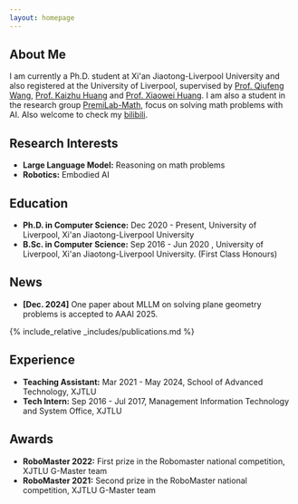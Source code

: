 ```yaml
---
layout: homepage
---
```


## About Me

I am currently a Ph.D. student at Xi'an Jiaotong-Liverpool University and also registered at the University of Liverpool, supervised by [Prof. Qiufeng Wang](https://scholar.xjtlu.edu.cn/en/persons/QiufengWang), [Prof. Kaizhu Huang](https://sites.google.com/view/kaizhu-huang-homepage/home) and [Prof. Xiaowei Huang](https://cgi.csc.liv.ac.uk/~xiaowei/).
I am also a student in the research group [PremiLab-Math](https://premilab-math.github.io), focus on solving math problems with AI. Also welcome to check my [bilibili](https://space.bilibili.com/268165497?spm_id_from=333.1007.0.0).

## Research Interests

- **Large Language Model:** Reasoning on math problems
- **Robotics:** Embodied AI

## Education

- **Ph.D. in Computer Science:** Dec 2020 - Present, University of Liverpool, Xi'an Jiaotong-Liverpool University
- **B.Sc. in Computer Science:** Sep 2016 - Jun 2020 , University of Liverpool, Xi'an Jiaotong-Liverpool University. (First Class Honours)

## News

- **[Dec. 2024]** One paper about MLLM on solving plane geometry problems is accepted to AAAI 2025.

{% include_relative _includes/publications.md %}

<!-- {% include_relative _includes/services.md %} -->

## Experience

- **Teaching Assistant:** Mar 2021 - May 2024, School of Advanced Technology, XJTLU
- **Tech Intern:** Sep 2016 - Jul 2017, Management Information Technology and System Office, XJTLU


## Awards

- **RoboMaster 2022:** First prize in the Robomaster national competition, XJTLU G-Master team
- **RoboMaster 2021:** Second prize in the RoboMaster national competition, XJTLU G-Master team